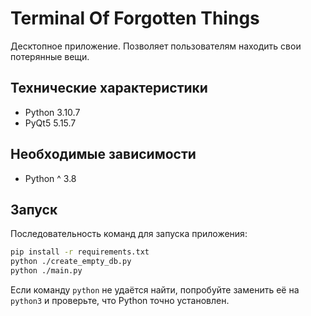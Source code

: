 # Terminal Of Forgotten Things

Десктопное приложение. Позволяет пользователям находить свои потерянные вещи.

## Технические характеристики

- Python 3.10.7
- PyQt5 5.15.7

## Необходимые зависимости
- Python ^ 3.8

## Запуск

Последовательность команд для запуска приложения:
```bash
pip install -r requirements.txt
python ./create_empty_db.py
python ./main.py
```

Если команду `python` не удаётся найти, попробуйте заменить её на `python3`
и проверьте, что Python точно установлен.
